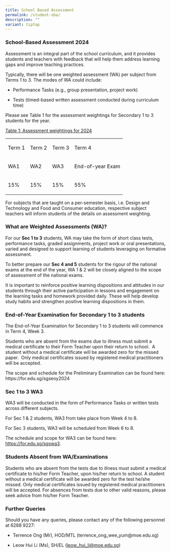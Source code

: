 ```yaml
---
title: School Based Assessment
permalink: /student-sba/
description: ""
variant: tiptap
---
```

<h3>School-Based Assessment 2024</h3>
<p>Assessment is an integral part of the school curriculum, and it provides
students and teachers with feedback that will help them address learning
gaps and improve teaching practices.</p>
<p>Typically, there will be one weighted assessment (WA) per subject from
Terms 1 to 3. The modes of WA could include:</p>
<ul data-tight="true" class="tight">
<li>
<p>Performance Tasks (e.g., group presentation, project work)</p>
</li>
<li>
<p>Tests (timed-based written assessment conducted during curriculum time)</p>
<p></p>
</li>
</ul>
<p>Please see Table 1 for the assessment weightings for Secondary 1 to 3
students for the year.</p>
<p><u>Table 1: Assessment weightings for 2024</u>
</p>
<table style="minWidth: 100px">
<colgroup>
<col>
<col>
<col>
<col>
</colgroup>
<tbody>
<tr>
<td rowspan="1" colspan="1">
<p>Term 1</p>
</td>
<td rowspan="1" colspan="1">
<p>Term 2</p>
</td>
<td rowspan="1" colspan="1">
<p>Term 3</p>
</td>
<td rowspan="1" colspan="1">
<p>Term 4</p>
</td>
</tr>
<tr>
<td rowspan="1" colspan="1">
<p>WA1</p>
</td>
<td rowspan="1" colspan="1">
<p>WA2</p>
</td>
<td rowspan="1" colspan="1">
<p>WA3</p>
</td>
<td rowspan="1" colspan="1">
<p>End-of-year Exam</p>
</td>
</tr>
<tr>
<td rowspan="1" colspan="1">
<p>15%</p>
</td>
<td rowspan="1" colspan="1">
<p>15%</p>
</td>
<td rowspan="1" colspan="1">
<p>15%</p>
</td>
<td rowspan="1" colspan="1">
<p>55%</p>
</td>
</tr>
</tbody>
</table>
<p>For subjects that are taught on a per-semester basis, i.e. Design and
Technology and Food and Consumer education, respective subject teachers
will inform students of the details on assessment weighting.&nbsp;&nbsp;</p>
<h3>What are Weighted Assessments (WA)?</h3>
<p>For our&nbsp;<strong>Sec 1 to 3</strong>&nbsp;students, WA may take the
form of short class tests, performance tasks, graded assignments, project
work or oral presentations, varied and designed to support learning of
students leveraging on formative assessment.</p>
<p>To better prepare our&nbsp;<strong>Sec 4 and 5</strong>&nbsp;students
for the rigour of the national exams at the end of the year, WA 1 &amp;
2 will be closely aligned to the scope of assessment of the national exams.</p>
<p>It is important to reinforce positive learning dispositions and attitudes
in our students through their active participation in lessons and engagement
on the learning tasks and homework provided daily. These will help develop
study habits and strengthen positive learning dispositions in them.</p>
<h3>End-of-Year Examination for Secondary 1 to 3 students</h3>
<p>The End-of-Year Examination for Secondary 1 to 3 students will commence
in Term 4, Week 3.</p>
<p>Students who are absent from the exams due to illness must submit a medical
certificate to their Form Teacher upon their return to school.&nbsp; A
student without a medical certificate will be awarded zero for the missed
paper.&nbsp; Only medical certificates issued by registered medical practitioners
will be accepted.</p>
<p>The scope and schedule for the Preliminary Examination can be found here:
<a rel="noopener noreferrer nofollow" target="_blank">https://for.edu.sg/sgseoy2024</a>
</p>
<h3>Sec 1 to 3 WA3</h3>
<p>WA3 will be conducted in the form of Performance Tasks or written tests
across different subjects.</p>
<p>For Sec 1 &amp; 2 students, WA3 from take place from Week 4 to 8.</p>
<p>For Sec 3 students, WA3 will be scheduled from Week 6 to 8.</p>
<p>The schedule and scope for WA3 can be found here: <a href="https://for.edu.sg/sgswa3" rel="noopener noreferrer nofollow" target="_blank">https://for.edu.sg/sgswa3</a>.</p>
<h3>Students Absent from WA/Examinations</h3>
<p>Students who are absent from the tests due to illness must submit a medical
certificate to his/her Form Teacher, upon his/her return to school. A student
without a medical certificate will be awarded zero for the test he/she
missed. Only medical certificates issued by registered medical practitioners
will be accepted. For absences from tests due to other valid reasons, please
seek advice from his/her Form Teacher.</p>
<h3>Further Queries</h3>
<p>Should you have any queries, please contact any of the following personnel
at 6288 9227:</p>
<ul data-tight="true" class="tight">
<li>
<p>Terrence Ong (Mr), HOD/MTL (<a rel="noopener noreferrer nofollow" target="_blank">terrence_ong_wee_yum@moe.edu.sg</a>)</p>
</li>
<li>
<p>Leow Hui Li (Ms), SH/EL (<a href="mailto:leow_hui_li@moe.edu.sg" rel="noopener noreferrer nofollow" target="_blank">leow_hui_li@moe.edu.sg</a>)</p>
</li>
</ul>
<p></p>
<p></p>